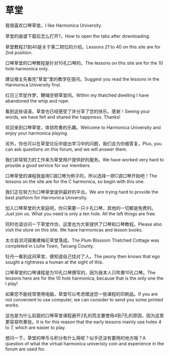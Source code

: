 # 草堂

<p><span class="chinese">我很喜欢口琴草堂。</span><span class="english">I like Harmonica University.</span></p>

<p><span class="chinese">草堂的曲谱下载后怎么打开?。</span><span class="english">How to open the tabs after downloading.</span></p>

<p><span class="chinese">草堂教程21到40是关于第二把位的介绍。</span><span class="english">Lessons 21 to 40 on this site are for 2nd position.</span></p>

<p><span class="chinese">口琴草堂的口琴教程是针对10孔口琴的。</span><span class="english">The lessons on this site are for the 10 hole harmonica only.</span></p>

<p><span class="chinese">建议楼主先看完“草堂”里的教学在提问。</span><span class="english">Suggest you read the lessons in the Harmonica University first.</span></p>

<p><span class="chinese">红日三竿犹作梦，鞭绳空顿草堂间。</span><span class="english">Within my thatched dwelling I have abandoned the whip and rope.</span></p>

<p><span class="chinese">看到这些话语，草堂也已经感受了并分享了您的快乐。感谢！</span><span class="english">Seeing your words, we have felt and shared the happiness. Thanks!</span></p>

<p><span class="chinese">欢迎来到口琴草堂，体验吹奏的乐趣。</span><span class="english">Welcome to Harmonica University and enjoy your harmonica playing.</span></p>

<p><span class="chinese">另外，你也可以在草堂论坛中提出学习中的问题，我们会为你做答复。</span><span class="english">Plus, you can ask questions on this forum, and we will answer them.</span></p>

<p><span class="chinese">我们非常努力的工作来为草堂用户提供好的服务。</span><span class="english">We have worked very hard to provide a good service for our members.</span></p>

<p><span class="chinese">口琴草堂的课程我是用C调口琴为例子的，所以选择一把C调口琴开始吧！</span><span class="english">The lessons on the site are for the C harmonica, so begin with this one.</span></p>

<p><span class="chinese">我们正在努力为口琴草堂提供最好的平台。</span><span class="english">We are trying hard to provide the best platform for Harmonica University.</span></p>

<p><span class="chinese">加入口琴草堂的大家庭吧，你只需要一只十孔口琴，其他的一切都是免费的。</span><span class="english">Just join us. What you need is only a ten hole. All the left things are free.</span></p>

<p><span class="chinese">同时也请访问一下草堂作坊，这里也为大家提供了口琴和口琴教程。</span><span class="english">Please also visit the store on this site. We have harmonicas and lesson books.</span></p>

<p><span class="chinese">太仓县浏河镇重建梅花草堂落成。</span><span class="english">The Plum Blossom Thatched Cottage was completed in Liuhe Town, Taicang County.</span></p>

<p><span class="chinese">牡丹一看到这间草堂，便知道自己找对了人。</span><span class="english">The peony then knows that ego sought a rightness a human at the sight of this.</span></p>

<p><span class="chinese">口琴草堂的口琴课程是为10孔口琴撰写的，因为我本人只吹奏10孔口琴。</span><span class="english">The lessons here are for the 10 hole harmonica, because that is the only one the I play!</span></p>

<p><span class="chinese">如果您不能经常使用电脑，草堂可以考虑赠送您一些课程的印刷品。</span><span class="english">If you are not convenient to use computer, we can consider to send you some printed works.</span></p>

<p><span class="chinese">这也是为什么前面的口琴草堂课程避开2孔的而主要使用4到7孔的原因，因为这里更容易吹奏些。</span><span class="english">It is for this reason that the early lessons mainly use holes 4 to 7, which are easier to play.</span></p>

<p><span class="chinese">想问一下，草堂的琴币与积分有什么用呢？似乎还没有要用的地方哦？</span><span class="english">A question of what the virtual harmonica univeristy coin and experience in the forum are used for.</span></p>


